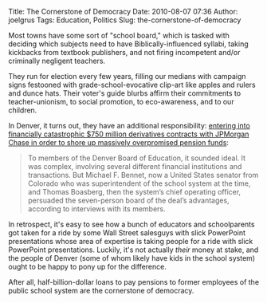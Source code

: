 Title: The Cornerstone of Democracy
Date: 2010-08-07 07:36
Author: joelgrus
Tags: Education, Politics
Slug: the-cornerstone-of-democracy

Most towns have some sort of "school board," which is tasked with
deciding which subjects need to have Biblically-influenced syllabi,
taking kickbacks from textbook publishers, and not firing incompetent
and/or criminally negligent teachers.

They run for election every few years, filling our medians with campaign
signs festooned with grade-school-evocative clip-art like apples and
rulers and dunce hats. Their voter's guide blurbs affirm their
commitments to teacher-unionism, to social promotion, to eco-awareness,
and to our children.

In Denver, it turns out, they have an additional responsibility:
[entering into financially catastrophic \$750 million derivatives
contracts with JPMorgan Chase in order to shore up massively
overpromised pension
funds](http://www.nytimes.com/2010/08/06/business/06denver.html):

> To members of the Denver Board of Education, it sounded ideal. It was
> complex, involving several different financial institutions and
> transactions. But Michael F. Bennet, now a United States senator from
> Colorado who was superintendent of the school system at the time, and
> Thomas Boasberg, then the system’s chief operating officer, persuaded
> the seven-person board of the deal’s advantages, according to
> interviews with its members.

In retrospect, it's easy to see how a bunch of educators and
schoolparents got taken for a ride by some Wall Street salesguys with
slick PowerPoint presentations whose area of expertise is taking people
for a ride with slick PowerPoint presentations. Luckily, it's not
actually *their* money at stake, and the people of Denver (some of whom
likely have kids in the school system) ought to be happy to pony up for
the difference.

After all, half-billion-dollar loans to pay pensions to former employees
of the public school system are the cornerstone of democracy.
